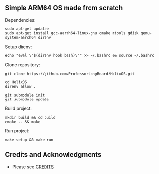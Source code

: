 ## Simple ARM64 OS made from scratch



Dependencies:
```
sudo apt-get updatee
sudo apt-get install gcc-aarch64-linux-gnu cmake mtools gdisk qemu-system-aarch64 direnv
```

Setup direnv:
```
echo "eval \"$(direnv hook bash)\"" >> ~/.bashrc && source ~/.bashrc
```


Clone repository:
```
git clone https://github.com/ProfessorLongBeard/HelixOS.git

cd HelixOS
direnv allow .

git submodule init
git submodule update
```

Build project:
```
mkdir build && cd build
cmake .. && make
```

Run project:
```
make setup && make run
```


## Credits and Acknowledgments
- Please see [CREDITS](./CREDITS)